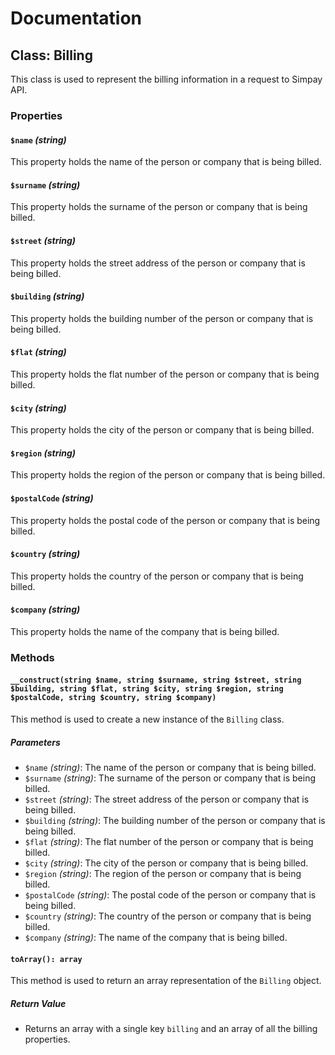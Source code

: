# Documentation

## Class: Billing

This class is used to represent the billing information in a request to Simpay API.

### Properties

#### `$name` *(string)*

This property holds the name of the person or company that is being billed.

#### `$surname` *(string)*

This property holds the surname of the person or company that is being billed.

#### `$street` *(string)*

This property holds the street address of the person or company that is being billed.

#### `$building` *(string)*

This property holds the building number of the person or company that is being billed.

#### `$flat` *(string)*

This property holds the flat number of the person or company that is being billed.

#### `$city` *(string)*

This property holds the city of the person or company that is being billed.

#### `$region` *(string)*

This property holds the region of the person or company that is being billed.

#### `$postalCode` *(string)*

This property holds the postal code of the person or company that is being billed.

#### `$country` *(string)*

This property holds the country of the person or company that is being billed.

#### `$company` *(string)*

This property holds the name of the company that is being billed.

### Methods

#### `__construct(string $name, string $surname, string $street, string $building, string $flat, string $city, string $region, string $postalCode, string $country, string $company)`

This method is used to create a new instance of the `Billing` class.

##### Parameters

- `$name` *(string)*: The name of the person or company that is being billed.
- `$surname` *(string)*: The surname of the person or company that is being billed.
- `$street` *(string)*: The street address of the person or company that is being billed.
- `$building` *(string)*: The building number of the person or company that is being billed.
- `$flat` *(string)*: The flat number of the person or company that is being billed.
- `$city` *(string)*: The city of the person or company that is being billed.
- `$region` *(string)*: The region of the person or company that is being billed.
- `$postalCode` *(string)*: The postal code of the person or company that is being billed.
- `$country` *(string)*: The country of the person or company that is being billed.
- `$company` *(string)*: The name of the company that is being billed.

#### `toArray(): array`

This method is used to return an array representation of the `Billing` object.

##### Return Value

- Returns an array with a single key `billing` and an array of all the billing properties.